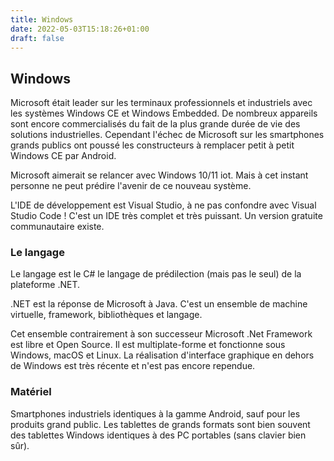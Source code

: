 ```yaml
---
title: Windows
date: 2022-05-03T15:18:26+01:00
draft: false
---
```


## Windows

Microsoft était leader sur les terminaux professionnels et industriels avec les systèmes Windows CE et Windows Embedded. De nombreux appareils sont encore commercialisés du fait de la plus grande durée de vie des solutions industrielles. Cependant l'échec de Microsoft sur les smartphones grands publics ont poussé les constructeurs à remplacer petit à petit Windows CE par Android.

Microsoft aimerait se relancer avec Windows 10/11 iot. Mais à cet instant personne ne peut prédire l'avenir de ce nouveau système.

L'IDE de développement est Visual Studio, à ne pas confondre avec Visual Studio Code ! C'est un IDE très complet et très puissant. Un version gratuite communautaire existe.

### Le langage

Le langage est le C# le langage de prédilection (mais pas le seul) de la plateforme .NET.

.NET est la réponse de Microsoft à Java. C'est un ensemble de machine virtuelle, framework, bibliothèques et langage.

Cet ensemble contrairement à son successeur Microsoft .Net Framework est libre et Open Source. Il est multiplate-forme et fonctionne sous Windows, macOS et Linux. La réalisation d'interface graphique en dehors de Windows est très récente et n'est pas encore rependue.

### Matériel

Smartphones industriels identiques à la gamme Android, sauf pour les produits grand public. Les tablettes de grands formats sont bien souvent des tablettes Windows identiques à des PC portables (sans clavier bien sûr).
